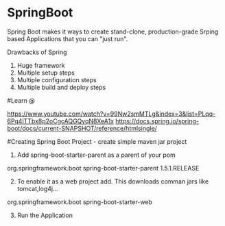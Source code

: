 # SpringBoot

Spring Boot makes it ways to create stand-clone, production-grade Srping based Applications that you can "just run".

Drawbacks of Spring

1. Huge framework
2. Multiple  setup steps
3. Multiple configuration steps
4. Multiple build and deploy steps

#Learn @

https://www.youtube.com/watch?v=99Nw2smMTLg&index=3&list=PLqq-6Pq4lTTbx8p2oCgcAQGQyqN8XeA1x
https://docs.spring.io/spring-boot/docs/current-SNAPSHOT/reference/htmlsingle/

#Creating Spring Boot Project - create simple maven jar project

1. Add spring-boot-starter-parent as a parent of your pom

<parent>
		<groupId>org.springframework.boot</groupId>
		<artifactId>spring-boot-starter-parent</artifactId>
		<version>1.5.1.RELEASE</version>
</parent>

2. To enable it as a web project add. This downloads comman jars like tomcat,log4j...

<dependency>
			<groupId>org.springframework.boot</groupId>
			<artifactId>spring-boot-starter-web</artifactId>
</dependency>

3. Run the Application





